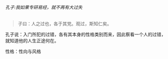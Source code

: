 ###### 孔子:我如果专研易经，就不再有大过失

> 子曰：人之过也，各于其党。观过，斯知仁矣。

孔子说：入门所犯的过错，各有其本身的性格类别而来，因此察看一个人的过错，就知道他的人生正途何在。

性格：性向与风格

